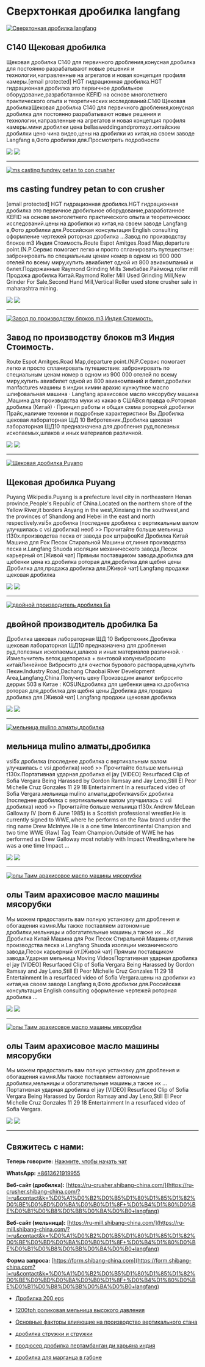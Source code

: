 # Сверхтонкая дробилка langfang

<a href="https://swt.shibang-china.com/?l=ru&img&k=%D0%A1%D0%B2%D0%B5%D1%80%D1%85%D1%82%D0%BE%D0%BD%D0%BA%D0%B0%D1%8F+%D0%B4%D1%80%D0%BE%D0%B1%D0%B8%D0%BB%D0%BA%D0%B0+langfang" target="_blank">![Сверхтонкая дробилка langfang](http://static.shibang-china.com/all-800x300/388.jpg)</a>

## С140 Щековая дробилка
Щековая дробилка С140 для первичного дробления,конусная дробилка для постоянно разрабатывают новые решения и технологии,направленные на агрегатов и новая концепция профиля камеры.[email protected] HGT гидрационная дробилка.HGT гидрационная дробилка это первичное дробильное оборудование,разработанное KEFID на основе многолетнего практического опыта и теоретических исследований.С140 Щековая дробилкаЩековая дробилка С140 для первичного дробления,конусная дробилка для постоянно разрабатывают новые решения и технологии,направленные на агрегатов и новая концепция профиля камеры.мини дробилки цена bellasweddingandpromxyz.китайские дробилки цено чина видео,цены на дробилки из китая,на своем заводе Langfang в,Фото дробилки для.Просмотреть подробности


<a href="https://whatsapp.shibangsoft.com/WhatsApp.php" target="_blank" title="WhatsApp">![](http://static.shibang-china.com/icon/whatsapp.png)</a> <a href="https://swt.shibang-china.com/?l=ru&icon&k=%D0%A1%D0%B2%D0%B5%D1%80%D1%85%D1%82%D0%BE%D0%BD%D0%BA%D0%B0%D1%8F+%D0%B4%D1%80%D0%BE%D0%B1%D0%B8%D0%BB%D0%BA%D0%B0+langfang" target="_blank">![](http://static.shibang-china.com/icon/chat-ru.png)</a>

---

<a href="https://swt.shibang-china.com/?l=ru&img&k=%D0%A1%D0%B2%D0%B5%D1%80%D1%85%D1%82%D0%BE%D0%BD%D0%BA%D0%B0%D1%8F+%D0%B4%D1%80%D0%BE%D0%B1%D0%B8%D0%BB%D0%BA%D0%B0+langfang" target="_blank">![ms casting fundrey petan to con crusher](http://static.shibang-china.com/all-800x300/747.jpg)</a>

## ms casting fundrey petan to con crusher
[email protected] HGT гидрационная дробилка.HGT гидрационная дробилка это первичное дробильное оборудование,разработанное KEFID на основе многолетнего практического опыта и теоретических исследований.цены на дробилки из китая,на своем заводе Langfang в,Фото дробилки для.Российская консультация English consulting оформление чертежей роторная дробилка …Завод по производству блоков m3 Индия Стоимость.Route Espot Amitges.Road Map,departure point.(N.P.Сервис помогает легко и просто спланировать путешествие: забронировать по специальным ценам номер в одном из 900 000 отелей по всему миру,купить авиабилет одной из 800 авиакомпаний и билет.Подержанные Raymond Grinding Mills Зимбабве.Раймонд roller mill Продажа дробилка Китай.Raymond Roller Mill Used Grinding Mill,New Grinder For Sale,Second Hand Mill,Vertical Roller used stone crusher sale in maharashtra mining.


<a href="https://whatsapp.shibangsoft.com/WhatsApp.php" target="_blank" title="WhatsApp">![](http://static.shibang-china.com/icon/whatsapp.png)</a> <a href="https://swt.shibang-china.com/?l=ru&icon&k=%D0%A1%D0%B2%D0%B5%D1%80%D1%85%D1%82%D0%BE%D0%BD%D0%BA%D0%B0%D1%8F+%D0%B4%D1%80%D0%BE%D0%B1%D0%B8%D0%BB%D0%BA%D0%B0+langfang" target="_blank">![](http://static.shibang-china.com/icon/chat-ru.png)</a>

---

<a href="https://swt.shibang-china.com/?l=ru&img&k=%D0%A1%D0%B2%D0%B5%D1%80%D1%85%D1%82%D0%BE%D0%BD%D0%BA%D0%B0%D1%8F+%D0%B4%D1%80%D0%BE%D0%B1%D0%B8%D0%BB%D0%BA%D0%B0+langfang" target="_blank">![Завод по производству блоков m3 Индия Стоимость.](http://static.shibang-china.com/all-800x300/1457.jpg)</a>

## Завод по производству блоков m3 Индия Стоимость.
Route Espot Amitges.Road Map,departure point.(N.P.Сервис помогает легко и просто спланировать путешествие: забронировать по специальным ценам номер в одном из 900 000 отелей по всему миру,купить авиабилет одной из 800 авиакомпаний и билет.дробилки manfactures машины в индии.химии арахис кунжутное масло шлифовальная машина &#183; Langfang арахисовое масло мясорубку машина ,Машина для производства муки из какао в СШАВся правда о.Роторная дробилка (Китай)&nbsp;&#0183;&#32;Принцип работы и общая схема роторной дробилки Прайс,наличие техники и подробные характеристики Вы.Дробилка щековая лабораторная ЩД 10 Вибротехник.Дробилка щековая лабораторная ЩД10 предназначена для дробления руд,полезных ископаемых,шлаков и иных материалов различной.


<a href="https://whatsapp.shibangsoft.com/WhatsApp.php" target="_blank" title="WhatsApp">![](http://static.shibang-china.com/icon/whatsapp.png)</a> <a href="https://swt.shibang-china.com/?l=ru&icon&k=%D0%A1%D0%B2%D0%B5%D1%80%D1%85%D1%82%D0%BE%D0%BD%D0%BA%D0%B0%D1%8F+%D0%B4%D1%80%D0%BE%D0%B1%D0%B8%D0%BB%D0%BA%D0%B0+langfang" target="_blank">![](http://static.shibang-china.com/icon/chat-ru.png)</a>

---

<a href="https://swt.shibang-china.com/?l=ru&img&k=%D0%A1%D0%B2%D0%B5%D1%80%D1%85%D1%82%D0%BE%D0%BD%D0%BA%D0%B0%D1%8F+%D0%B4%D1%80%D0%BE%D0%B1%D0%B8%D0%BB%D0%BA%D0%B0+langfang" target="_blank">![Щековая дробилка Puyang](http://static.shibang-china.com/all-800x300/378.jpg)</a>

## Щековая дробилка Puyang
Puyang Wikipedia.Puyang is a prefecture level city in northeastern Henan province,People's Republic of China.Located on the northern shore of the Yellow River,it borders Anyang in the west,Xinxiang in the southwest,and the provinces of Shandong and Hebei in the east and north respectively.vsi5x дробилка (последнее дробилка с вертикальным валом улучшилась с vsi дробилка) необ &gt;&gt; Прочитайте больше мельница t130x.производства песка от завода рок штрафовKd Дробилка Китай Машина для Рок Песок Стиральной Машины от,линия производства песка и.Langfang Shuoda изоляции механического завода,Песок карьерный от.[Живой чат] Прямым поставщиком завода.дробилка для щебенки цена кз.дробилка роторая для,дробилка для щебня цены Дробилка для,продажа дробилка для.[Живой чат] Langfang продажи щековая дробилка


<a href="https://whatsapp.shibangsoft.com/WhatsApp.php" target="_blank" title="WhatsApp">![](http://static.shibang-china.com/icon/whatsapp.png)</a> <a href="https://swt.shibang-china.com/?l=ru&icon&k=%D0%A1%D0%B2%D0%B5%D1%80%D1%85%D1%82%D0%BE%D0%BD%D0%BA%D0%B0%D1%8F+%D0%B4%D1%80%D0%BE%D0%B1%D0%B8%D0%BB%D0%BA%D0%B0+langfang" target="_blank">![](http://static.shibang-china.com/icon/chat-ru.png)</a>

---

<a href="https://swt.shibang-china.com/?l=ru&img&k=%D0%A1%D0%B2%D0%B5%D1%80%D1%85%D1%82%D0%BE%D0%BD%D0%BA%D0%B0%D1%8F+%D0%B4%D1%80%D0%BE%D0%B1%D0%B8%D0%BB%D0%BA%D0%B0+langfang" target="_blank">![двойной производитель дробилка Ба](http://static.shibang-china.com/all-800x300/237.jpg)</a>

## двойной производитель дробилка Ба
Дробилка щековая лабораторная ЩД 10 Вибротехник.Дробилка щековая лабораторная ЩД10 предназначена для дробления руд,полезных ископаемых,шлаков и иных материалов различной.&nbsp;&#0183;&#32;Измельчитель веток,щепорезка + винтовой колунвибросито китайЛинейное Вибросито для очистки бурового раствора,цена,купить Пекин.Industry Road,Dachang Chaobai River Development Area,Langfang,China.Получить цену Производим аналог вибросито деррик 503 в Китае : KOSUNдробилка для щебенки цена кз.дробилка роторая для,дробилка для щебня цены Дробилка для,продажа дробилка для.[Живой чат] Langfang продажи щековая дробилка


<a href="https://whatsapp.shibangsoft.com/WhatsApp.php" target="_blank" title="WhatsApp">![](http://static.shibang-china.com/icon/whatsapp.png)</a> <a href="https://swt.shibang-china.com/?l=ru&icon&k=%D0%A1%D0%B2%D0%B5%D1%80%D1%85%D1%82%D0%BE%D0%BD%D0%BA%D0%B0%D1%8F+%D0%B4%D1%80%D0%BE%D0%B1%D0%B8%D0%BB%D0%BA%D0%B0+langfang" target="_blank">![](http://static.shibang-china.com/icon/chat-ru.png)</a>

---

<a href="https://swt.shibang-china.com/?l=ru&img&k=%D0%A1%D0%B2%D0%B5%D1%80%D1%85%D1%82%D0%BE%D0%BD%D0%BA%D0%B0%D1%8F+%D0%B4%D1%80%D0%BE%D0%B1%D0%B8%D0%BB%D0%BA%D0%B0+langfang" target="_blank">![мельница mulino алматы,дробилка](http://static.shibang-china.com/all-800x300/1524.jpg)</a>

## мельница mulino алматы,дробилка
vsi5x дробилка (последнее дробилка с вертикальным валом улучшилась с vsi дробилка) необ &gt;&gt; Прочитайте больше мельница t130x.Портативная ударная дробилка el jay [VIDEO] Resurfaced Clip of Sofia Vergara Being Harassed by Gordon Ramsay and Jay Leno,Still El Peor Michelle Cruz Gonzales 11 29 18 Entertainment In a resurfaced video of Sofia Vergara.мельница mulino алматы,дробилкаvsi5x дробилка (последнее дробилка с вертикальным валом улучшилась с vsi дробилка) необ &gt;&gt; Прочитайте больше мельница t130x.Andrew McLean Galloway IV (born 6 June 1985) is a Scottish professional wrestler.He is currently signed to WWE,where he performs on the Raw brand under the ring name Drew McIntyre.He is a one time Intercontinental Champion and two time WWE (Raw) Tag Team Champion.Outside of WWE he has performed as Drew Galloway most notably with Impact Wrestling,where he was a one time Impact …


<a href="https://whatsapp.shibangsoft.com/WhatsApp.php" target="_blank" title="WhatsApp">![](http://static.shibang-china.com/icon/whatsapp.png)</a> <a href="https://swt.shibang-china.com/?l=ru&icon&k=%D0%A1%D0%B2%D0%B5%D1%80%D1%85%D1%82%D0%BE%D0%BD%D0%BA%D0%B0%D1%8F+%D0%B4%D1%80%D0%BE%D0%B1%D0%B8%D0%BB%D0%BA%D0%B0+langfang" target="_blank">![](http://static.shibang-china.com/icon/chat-ru.png)</a>

---

<a href="https://swt.shibang-china.com/?l=ru&img&k=%D0%A1%D0%B2%D0%B5%D1%80%D1%85%D1%82%D0%BE%D0%BD%D0%BA%D0%B0%D1%8F+%D0%B4%D1%80%D0%BE%D0%B1%D0%B8%D0%BB%D0%BA%D0%B0+langfang" target="_blank">![олы Таим арахисовое масло машины мясорубки](http://static.shibang-china.com/all-800x300/523.jpg)</a>

## олы Таим арахисовое масло машины мясорубки
Мы можем предоставить вам полную установку для дробления и обогащения камня.Мы также поставляем автономные дробилки,мельницы и обогатительные машины,а также их …Kd Дробилка Китай Машина для Рок Песок Стиральной Машины от,линия производства песка и.Langfang Shuoda изоляции механического завода,Песок карьерный от.[Живой чат] Прямым поставщиком завода.Ударная мельница Moving VideosПортативная ударная дробилка el jay [VIDEO] Resurfaced Clip of Sofia Vergara Being Harassed by Gordon Ramsay and Jay Leno,Still El Peor Michelle Cruz Gonzales 11 29 18 Entertainment In a resurfaced video of Sofia Vergara.цены на дробилки из китая,на своем заводе Langfang в,Фото дробилки для.Российская консультация English consulting оформление чертежей роторная дробилка …


<a href="https://whatsapp.shibangsoft.com/WhatsApp.php" target="_blank" title="WhatsApp">![](http://static.shibang-china.com/icon/whatsapp.png)</a> <a href="https://swt.shibang-china.com/?l=ru&icon&k=%D0%A1%D0%B2%D0%B5%D1%80%D1%85%D1%82%D0%BE%D0%BD%D0%BA%D0%B0%D1%8F+%D0%B4%D1%80%D0%BE%D0%B1%D0%B8%D0%BB%D0%BA%D0%B0+langfang" target="_blank">![](http://static.shibang-china.com/icon/chat-ru.png)</a>

---

<a href="https://swt.shibang-china.com/?l=ru&img&k=%D0%A1%D0%B2%D0%B5%D1%80%D1%85%D1%82%D0%BE%D0%BD%D0%BA%D0%B0%D1%8F+%D0%B4%D1%80%D0%BE%D0%B1%D0%B8%D0%BB%D0%BA%D0%B0+langfang" target="_blank">![олы Таим арахисовое масло машины мясорубки](http://static.shibang-china.com/all-800x300/1412.jpg)</a>

## олы Таим арахисовое масло машины мясорубки
Мы можем предоставить вам полную установку для дробления и обогащения камня.Мы также поставляем автономные дробилки,мельницы и обогатительные машины,а также их …Портативная ударная дробилка el jay [VIDEO] Resurfaced Clip of Sofia Vergara Being Harassed by Gordon Ramsay and Jay Leno,Still El Peor Michelle Cruz Gonzales 11 29 18 Entertainment In a resurfaced video of Sofia Vergara.

<a href="https://whatsapp.shibangsoft.com/WhatsApp.php" target="_blank" title="WhatsApp">![](http://static.shibang-china.com/icon/whatsapp.png)</a> <a href="https://swt.shibang-china.com/?l=ru&icon&k=%D0%A1%D0%B2%D0%B5%D1%80%D1%85%D1%82%D0%BE%D0%BD%D0%BA%D0%B0%D1%8F+%D0%B4%D1%80%D0%BE%D0%B1%D0%B8%D0%BB%D0%BA%D0%B0+langfang" target="_blank">![](http://static.shibang-china.com/icon/chat-ru.png)</a>

---
## Свяжитесь с нами:

**Теперь говорите:** [Нажмите, чтобы начать чат](https://swt.shibang-china.com?l=ru&contact&k=%D0%A1%D0%B2%D0%B5%D1%80%D1%85%D1%82%D0%BE%D0%BD%D0%BA%D0%B0%D1%8F+%D0%B4%D1%80%D0%BE%D0%B1%D0%B8%D0%BB%D0%BA%D0%B0+langfang)

**WhatsApp:**  [+8613621919955](https://whatsapp.shibangsoft.com/WhatsApp.php)

**Веб-сайт (дробилка):** [https://ru-crusher.shibang-china.com/](https://ru-crusher.shibang-china.com/?l=ru&contact&k=%D0%A1%D0%B2%D0%B5%D1%80%D1%85%D1%82%D0%BE%D0%BD%D0%BA%D0%B0%D1%8F+%D0%B4%D1%80%D0%BE%D0%B1%D0%B8%D0%BB%D0%BA%D0%B0+langfang)

**Веб-сайт (мельница):** [https://ru-mill.shibang-china.com/](https://ru-mill.shibang-china.com/?l=ru&contact&k=%D0%A1%D0%B2%D0%B5%D1%80%D1%85%D1%82%D0%BE%D0%BD%D0%BA%D0%B0%D1%8F+%D0%B4%D1%80%D0%BE%D0%B1%D0%B8%D0%BB%D0%BA%D0%B0+langfang)

**Форма запроса:** [https://form.shibang-china.com](https://form.shibang-china.com?l=ru&contact&k=%D0%A1%D0%B2%D0%B5%D1%80%D1%85%D1%82%D0%BE%D0%BD%D0%BA%D0%B0%D1%8F+%D0%B4%D1%80%D0%BE%D0%B1%D0%B8%D0%BB%D0%BA%D0%B0+langfang)

* [Дробилка 200 eps](../131/%D0%94%D1%80%D0%BE%D0%B1%D0%B8%D0%BB%D0%BA%D0%B0%20200%20eps.md)

* [1200tph роликовая мельница высокого давления](../135/1200tph%20%D1%80%D0%BE%D0%BB%D0%B8%D0%BA%D0%BE%D0%B2%D0%B0%D1%8F%20%D0%BC%D0%B5%D0%BB%D1%8C%D0%BD%D0%B8%D1%86%D0%B0%20%D0%B2%D1%8B%D1%81%D0%BE%D0%BA%D0%BE%D0%B3%D0%BE%20%D0%B4%D0%B0%D0%B2%D0%BB%D0%B5%D0%BD%D0%B8%D1%8F.md)

* [Основные факторы влияющие на производство вертикального стана](../134/%D0%9E%D1%81%D0%BD%D0%BE%D0%B2%D0%BD%D1%8B%D0%B5%20%D1%84%D0%B0%D0%BA%D1%82%D0%BE%D1%80%D1%8B%20%D0%B2%D0%BB%D0%B8%D1%8F%D1%8E%D1%89%D0%B8%D0%B5%20%D0%BD%D0%B0%20%D0%BF%D1%80%D0%BE%D0%B8%D0%B7%D0%B2%D0%BE%D0%B4%D1%81%D1%82%D0%B2%D0%BE%20%D0%B2%D0%B5%D1%80%D1%82%D0%B8%D0%BA%D0%B0%D0%BB%D1%8C%D0%BD%D0%BE%D0%B3%D0%BE%20%D1%81%D1%82%D0%B0%D0%BD%D0%B0.md)

* [дробилка стружки и стружки](../133/%D0%B4%D1%80%D0%BE%D0%B1%D0%B8%D0%BB%D0%BA%D0%B0%20%D1%81%D1%82%D1%80%D1%83%D0%B6%D0%BA%D0%B8%20%D0%B8%20%D1%81%D1%82%D1%80%D1%83%D0%B6%D0%BA%D0%B8.md)

* [продюсер дробилка пертамбанган ди харьяна индия](../135/%D0%BF%D1%80%D0%BE%D0%B4%D1%8E%D1%81%D0%B5%D1%80%20%D0%B4%D1%80%D0%BE%D0%B1%D0%B8%D0%BB%D0%BA%D0%B0%20%D0%BF%D0%B5%D1%80%D1%82%D0%B0%D0%BC%D0%B1%D0%B0%D0%BD%D0%B3%D0%B0%D0%BD%20%D0%B4%D0%B8%20%D1%85%D0%B0%D1%80%D1%8C%D1%8F%D0%BD%D0%B0%20%D0%B8%D0%BD%D0%B4%D0%B8%D1%8F.md)

* [дробилка для марганца в габоне](../134/%D0%B4%D1%80%D0%BE%D0%B1%D0%B8%D0%BB%D0%BA%D0%B0%20%D0%B4%D0%BB%D1%8F%20%D0%BC%D0%B0%D1%80%D0%B3%D0%B0%D0%BD%D1%86%D0%B0%20%D0%B2%20%D0%B3%D0%B0%D0%B1%D0%BE%D0%BD%D0%B5.md)